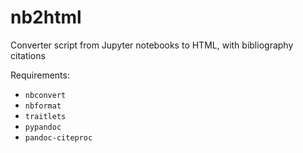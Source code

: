 # nb2html
Converter script from Jupyter notebooks to HTML, with bibliography citations

Requirements:
  * `nbconvert`
  * `nbformat`
  * `traitlets`
  * `pypandoc`
  * `pandoc-citeproc`
  
